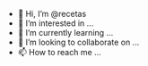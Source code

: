 - 👋 Hi, I’m @recetas
- 👀 I’m interested in ...
- 🌱 I’m currently learning ...
- 💞️ I’m looking to collaborate on ...
- 📫 How to reach me ...

<!---
MoraAlcazar/MoraAlcazar is a ✨ special ✨ repository because its `README.md` (this file) appears on your GitHub profile.
You can click the Preview link to take a look at your changes.
--->
